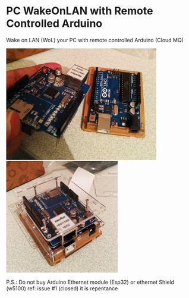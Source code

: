 # PC WakeOnLAN with Remote Controlled Arduino
Wake on LAN (WoL) your PC with remote controlled Arduino (Cloud MQ)

<img src="/doc-files/arduino-1.jpg" height="300" alt="arduino-1">  <img src="/doc-files/arduino-2.jpg" width="300" alt="arduino-2">  

P.S.: Do not buy Arduino Ethernet module (Esp32) or ethernet Shield (w5100) ref: issue #1 (closed) it is repentance
